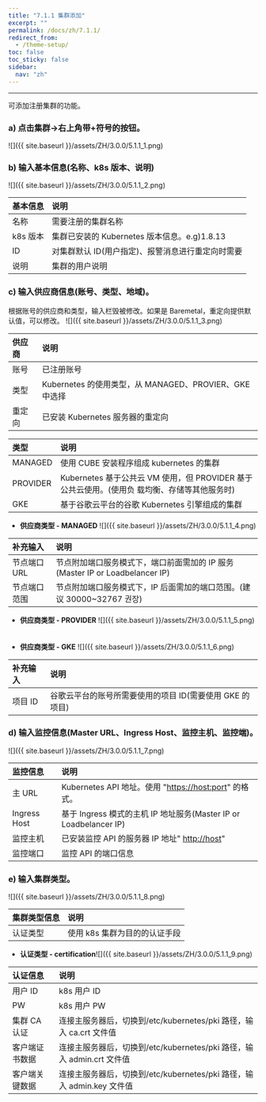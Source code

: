 ```yaml
---
title: "7.1.1 集群添加"
excerpt: ""
permalink: /docs/zh/7.1.1/
redirect_from:
  - /theme-setup/
toc: false
toc_sticky: false
sidebar:
  nav: "zh"
---
```


---
可添加注册集群的功能。

### a\) 点击集群→右上角带+符号的按钮。
![]({{ site.baseurl }}/assets/ZH/3.0.0/5.1.1_1.png)

### b\) 输入基本信息(名称、k8s 版本、说明)
![]({{ site.baseurl }}/assets/ZH/3.0.0/5.1.1_2.png)

| **基本信息** | **说明** |
| :--- | :--- |
| 名称 | 需要注册的集群名称 |
| k8s 版本 | 集群已安装的 Kubernetes 版本信息。e.g)1.8.13 |
| ID | 对集群默认 ID(用户指定)、报警消息进行重定向时需要 |
| 说明 | 集群的用户说明 |

### c\) 输入供应商信息(账号、类型、地域)。

根据账号的供应商和类型，输入栏毁被修改。如果是 Baremetal，重定向提供默认值，可以修改。
![]({{ site.baseurl }}/assets/ZH/3.0.0/5.1.1_3.png)

| **供应商** | **说明** |
| :--- | :--- |
| 账号 | 已注册账号 |
| 类型 | Kubernetes 的使用类型，从 MANAGED、PROVIER、GKE 中选择 |
| 重定向 | 已安装 Kubernetes 服务器的重定向 |

| **类型** | **说明** |
| :--- | :--- |
| MANAGED | 使用 CUBE 安装程序组成 kubernetes 的集群 |
| PROVIDER | Kubernetes 基于公共云 VM 使用，但 PROVIDER 基于公共云使用。(使用负 载均衡、存储等其他服务时) |
| GKE | 基于谷歌云平台的谷歌 Kubernetes 引擎组成的集群 |

* **供应商类型 - MANAGED**
![]({{ site.baseurl }}/assets/ZH/3.0.0/5.1.1_4.png)

| **补充输入** | **说明** |
| :--- | :--- |
| 节点端口 URL | 节点附加端口服务模式下，端口前面需加的 IP 服务\(Master IP or Loadbelancer IP\) |
| 节点端口范围 | 节点附加端口服务模式下，IP 后面需加的端口范围。(建议 30000~32767 권장) |

* **供应商类型 - PROVIDER**
![]({{ site.baseurl }}/assets/ZH/3.0.0/5.1.1_5.png)ㅤ

* **供应商类型 - GKE**
![]({{ site.baseurl }}/assets/ZH/3.0.0/5.1.1_6.png)

| **补充输入** | **说明** |
| :--- | :--- |
| 项目 ID | 谷歌云平台的账号所需要使用的项目 ID(需要使用 GKE 的项目) |

### d\) 输入监控信息(Master URL、Ingress Host、监控主机、监控端)。
![]({{ site.baseurl }}/assets/ZH/3.0.0/5.1.1_7.png)

| **监控信息** | **说明** |
| :--- | :--- |
| 主 URL | Kubernetes API 地址。使用 "[https://host:port](https://host:port)" 的格式。 |
| Ingress Host | 基于 Ingress 模式的主机 IP 地址服务(Master IP or Loadbelancer IP) |
| 监控主机 | 已安装监控 API 的服务器 IP 地址" [http://host](http://host)" |
| 监控端口 | 监控 API 的端口信息 |

### e\) 输入集群类型。
![]({{ site.baseurl }}/assets/ZH/3.0.0/5.1.1_8.png)

| **集群类型信息** | **说明** |
| :--- | :--- |
| 认证类型 | 使用 k8s 集群为目的的认证手段 |

* **认证类型 - certification**![]({{ site.baseurl }}/assets/ZH/3.0.0/5.1.1_9.png)

| **认证信息** | **说明** |
| :--- | :--- |
| 用户 ID | k8s 用户 ID |
| PW | k8s 用户 PW |
| 集群 CA 认证 | 连接主服务器后，切换到/etc/kubernetes/pki 路径，输入 ca.crt 文件值 |
| 客户端证书数据 | 连接主服务器后，切换到/etc/kubernetes/pki 路径，输入 admin.crt 文件值 |
| 客户端关键数据 | 连接主服务器后，切换到/etc/kubernetes/pki 路径，输入 admin.key 文件值 |
